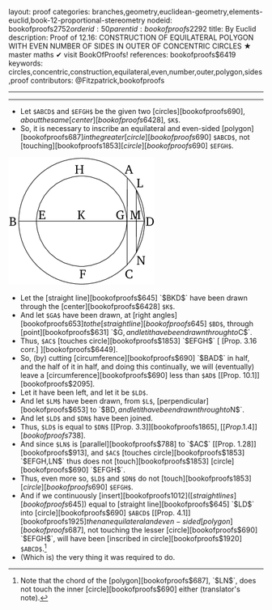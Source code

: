 layout: proof
categories: branches,geometry,euclidean-geometry,elements-euclid,book-12-proportional-stereometry
nodeid: bookofproofs$2752
orderid: 50
parentid: bookofproofs$2292
title: By Euclid
description:  Proof of 12.16: CONSTRUCTION OF EQUILATERAL POLYGON WITH EVEN NUMBER OF SIDES IN OUTER OF CONCENTRIC CIRCLES &#9733; master maths &#10004; visit BookOfProofs!
references: bookofproofs$6419
keywords: circles,concentric,construction,equilateral,even,number,outer,polygon,sides,proof
contributors: @Fitzpatrick,bookofproofs

---


---



* Let `$ABCD$` and `$EFGH$` be the given two [circles][bookofproofs$690], about the same [center][bookofproofs$6428], `$K$`.
* So, it is necessary to inscribe an equilateral and even-sided [polygon][bookofproofs$687] in the greater [circle][bookofproofs$690] `$ABCD$`, not [touching][bookofproofs$1853] [circle][bookofproofs$690] `$EFGH$`.

![fig16e](https://github.com/bookofproofs/bookofproofs.github.io/blob/main/_sources/_assets/images/euclid/Book12/fig16e.png?raw=true)

* Let the [straight line][bookofproofs$645] `$BKD$` have been drawn through the [center][bookofproofs$6428] `$K$`.
* And let `$GA$` have been drawn, at [right angles][bookofproofs$653] to the [straight line][bookofproofs$645] `$BD$`, through [point][bookofproofs$631] `$G$`, and let it have been drawn through to `$C$`.
* Thus, `$AC$` [touches circle][bookofproofs$1853] `$EFGH$` [ [Prop. 3.16 corr.] ][bookofproofs$6449].
* So, (by) cutting [circumference][bookofproofs$690] `$BAD$` in half, and the half of it in half, and doing this continually, we will (eventually) leave a [circumference][bookofproofs$690] less than `$AD$` [[Prop. 10.1]][bookofproofs$2095].
* Let it have been left, and let it be `$LD$`.
* And let `$LM$` have been drawn, from `$L$`, [perpendicular][bookofproofs$653] to `$BD$`, and let it have been drawn through to `$N$`.
* And let `$LD$` and `$DN$` have been joined.
* Thus, `$LD$` is equal to `$DN$` [[Prop. 3.3]][bookofproofs$1865], [[Prop. 1.4]][bookofproofs$738].
* And since `$LN$` is [parallel][bookofproofs$788] to `$AC$` [[Prop. 1.28]][bookofproofs$913], and `$AC$` [touches circle][bookofproofs$1853] `$EFGH$`, `$LN$` thus does not [touch][bookofproofs$1853] [circle][bookofproofs$690] `$EFGH$`.
* Thus, even more so, `$LD$` and `$DN$` do not [touch][bookofproofs$1853] [circle][bookofproofs$690] `$EFGH$`.
* And if we continuously [insert][bookofproofs$1012] ([straight lines][bookofproofs$645]) equal to [straight line][bookofproofs$645] `$LD$` into [circle][bookofproofs$690] `$ABCD$` [[Prop. 4.1]][bookofproofs$1925] then an equilateral and even-sided [polygon][bookofproofs$687], not touching the lesser [circle][bookofproofs$690] `$EFGH$`, will have been [inscribed in circle][bookofproofs$1920] `$ABCD$`.[^1] 
* (Which is) the very thing it was required to do.

[^1]: Note that the chord of the [polygon][bookofproofs$687], `$LN$`, does not touch the inner [circle][bookofproofs$690] either (translator's note).
